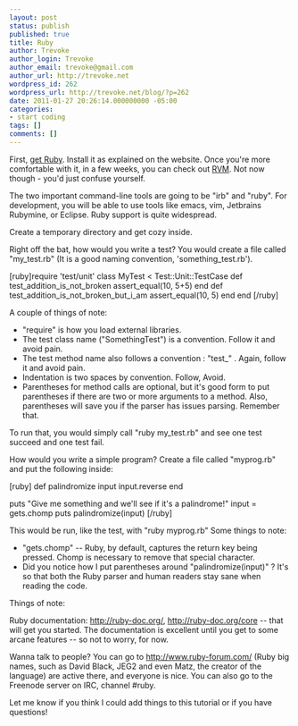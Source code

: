 ```yaml
---
layout: post
status: publish
published: true
title: Ruby
author: Trevoke
author_login: Trevoke
author_email: trevoke@gmail.com
author_url: http://trevoke.net
wordpress_id: 262
wordpress_url: http://trevoke.net/blog/?p=262
date: 2011-01-27 20:26:14.000000000 -05:00
categories:
- start coding
tags: []
comments: []
---
```

First, <a title="official Ruby site" href="http://www.ruby-lang.org/en/" target="_blank">get Ruby</a>. Install it as explained on the website. Once you're more comfortable with it, in a few weeks, you can check out <a href="http://rvm.beginrescueend.com/" target="_blank">RVM</a>. Not now though - you'd just confuse yourself.

The two important command-line tools are going to be "irb" and "ruby". For development, you will be able to use tools like emacs, vim, Jetbrains Rubymine, or Eclipse. Ruby support is quite widespread.

Create a temporary directory and get cozy inside.

Right off the bat, how would you write a test?
You would create a file called "my_test.rb" (It is a good naming convention, 'something_test.rb').

[ruby]require 'test/unit'
class MyTest &lt; Test::Unit::TestCase
def test_addition_is_not_broken
assert_equal(10, 5+5)
end
  def test_addition_is_not_broken_but_i_am
    assert_equal(10, 5)
  end
end
[/ruby]

A couple of things of note:
<ul>
	<li>"require" is how you load external libraries.</li>
	<li>The test class name ("SomethingTest") is a convention. Follow it and avoid pain.</li>
	<li>The test method name also follows a convention : "test_" . Again, follow it and avoid pain.</li>
	<li>Indentation is two spaces by convention. Follow, Avoid.</li>
	<li>Parentheses for method calls are optional, but it's good form to put parentheses if there are two or more arguments to a method. Also, parentheses will save you if the parser has issues parsing. Remember that.</li>
</ul>
To run that, you would simply call "ruby my_test.rb" and see one test succeed and one test fail.

How would you write a simple program?
Create a file called "myprog.rb" and put the following inside:

[ruby]
def palindromize input
  input.reverse
end

puts &quot;Give me something and we'll see if it's a palindrome!&quot;
input = gets.chomp
puts palindromize(input)
[/ruby]


This would be run, like the test, with "ruby myprog.rb"
Some things to note:
<ul>
	<li>"gets.chomp" -- Ruby, by default, captures the return key being pressed. Chomp is necessary to remove that special character.</li>
	<li>Did you notice how I put parentheses around "palindromize(input)" ? It's so that both the Ruby parser and human readers stay sane when reading the code.</li>
</ul>
Things of note:

Ruby documentation: <a href="http://ruby-doc.org/" target="_blank">http://ruby-doc.org/</a>, <a href="http://ruby-doc.org/core" target="_blank">http://ruby-doc.org/core</a> -- that will get you started. The documentation is excellent until you get to some arcane features -- so not to worry, for now.

Wanna talk to people? You can go to <a href="http://www.ruby-forum.com/" target="_blank">http://www.ruby-forum.com/</a> (Ruby big names, such as David Black, JEG2 and even Matz, the creator of the language) are active there, and everyone is nice. You can also go to the Freenode server on IRC, channel #ruby.

Let me know if you think I could add things to this tutorial or if you have questions!
